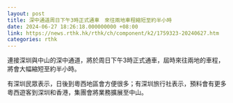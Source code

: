 ```yaml
---
layout: post
title: 深中通道周日下午3時正式通車　來往兩地車程縮短至約半小時
date: 2024-06-27 18:26:18.000000000 +08:00
link: https://news.rthk.hk/rthk/ch/component/k2/1759323-20240627.htm
categories: rthk
---
```


連接深圳與中山的深中通道，將於周日下午3時正式通車，屆時來往兩地的車程，將會大幅縮短至約半小時。

有深圳民眾表示，日後到粵西地區會方便很多；有深圳旅行社表示，預料會有更多粵西遊客到深圳和香港，集團會將業務擴展至中山。
